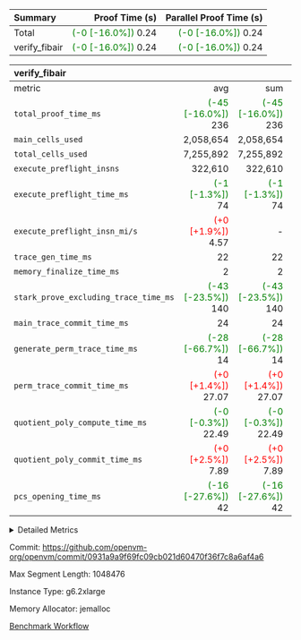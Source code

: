| Summary | Proof Time (s) | Parallel Proof Time (s) |
|:---|---:|---:|
| Total | <span style='color: green'>(-0 [-16.0%])</span> 0.24 | <span style='color: green'>(-0 [-16.0%])</span> 0.24 |
| verify_fibair | <span style='color: green'>(-0 [-16.0%])</span> 0.24 | <span style='color: green'>(-0 [-16.0%])</span> 0.24 |


| verify_fibair |||||
|:---|---:|---:|---:|---:|
|metric|avg|sum|max|min|
| `total_proof_time_ms ` | <span style='color: green'>(-45 [-16.0%])</span> 236 | <span style='color: green'>(-45 [-16.0%])</span> 236 | <span style='color: green'>(-45 [-16.0%])</span> 236 | <span style='color: green'>(-45 [-16.0%])</span> 236 |
| `main_cells_used     ` |  2,058,654 |  2,058,654 |  2,058,654 |  2,058,654 |
| `total_cells_used    ` |  7,255,892 |  7,255,892 |  7,255,892 |  7,255,892 |
| `execute_preflight_insns` |  322,610 |  322,610 |  322,610 |  322,610 |
| `execute_preflight_time_ms` | <span style='color: green'>(-1 [-1.3%])</span> 74 | <span style='color: green'>(-1 [-1.3%])</span> 74 | <span style='color: green'>(-1 [-1.3%])</span> 74 | <span style='color: green'>(-1 [-1.3%])</span> 74 |
| `execute_preflight_insn_mi/s` | <span style='color: red'>(+0 [+1.9%])</span> 4.57 | -          | <span style='color: red'>(+0 [+1.9%])</span> 4.57 | <span style='color: red'>(+0 [+1.9%])</span> 4.57 |
| `trace_gen_time_ms   ` |  22 |  22 |  22 |  22 |
| `memory_finalize_time_ms` |  2 |  2 |  2 |  2 |
| `stark_prove_excluding_trace_time_ms` | <span style='color: green'>(-43 [-23.5%])</span> 140 | <span style='color: green'>(-43 [-23.5%])</span> 140 | <span style='color: green'>(-43 [-23.5%])</span> 140 | <span style='color: green'>(-43 [-23.5%])</span> 140 |
| `main_trace_commit_time_ms` |  24 |  24 |  24 |  24 |
| `generate_perm_trace_time_ms` | <span style='color: green'>(-28 [-66.7%])</span> 14 | <span style='color: green'>(-28 [-66.7%])</span> 14 | <span style='color: green'>(-28 [-66.7%])</span> 14 | <span style='color: green'>(-28 [-66.7%])</span> 14 |
| `perm_trace_commit_time_ms` | <span style='color: red'>(+0 [+1.4%])</span> 27.07 | <span style='color: red'>(+0 [+1.4%])</span> 27.07 | <span style='color: red'>(+0 [+1.4%])</span> 27.07 | <span style='color: red'>(+0 [+1.4%])</span> 27.07 |
| `quotient_poly_compute_time_ms` | <span style='color: green'>(-0 [-0.3%])</span> 22.49 | <span style='color: green'>(-0 [-0.3%])</span> 22.49 | <span style='color: green'>(-0 [-0.3%])</span> 22.49 | <span style='color: green'>(-0 [-0.3%])</span> 22.49 |
| `quotient_poly_commit_time_ms` | <span style='color: red'>(+0 [+2.5%])</span> 7.89 | <span style='color: red'>(+0 [+2.5%])</span> 7.89 | <span style='color: red'>(+0 [+2.5%])</span> 7.89 | <span style='color: red'>(+0 [+2.5%])</span> 7.89 |
| `pcs_opening_time_ms ` | <span style='color: green'>(-16 [-27.6%])</span> 42 | <span style='color: green'>(-16 [-27.6%])</span> 42 | <span style='color: green'>(-16 [-27.6%])</span> 42 | <span style='color: green'>(-16 [-27.6%])</span> 42 |



<details>
<summary>Detailed Metrics</summary>

|  | verify_program_compile_ms | verify_fibair_time_ms | total_cells | stark_prove_excluding_trace_time_ms | quotient_poly_compute_time_ms | quotient_poly_commit_time_ms | query phase_time_ms | perm_trace_commit_time_ms | pcs_opening_time_ms | partially_prove_time_ms | open_time_ms | main_trace_commit_time_ms | generate_perm_trace_time_ms | evaluate matrix_time_ms | eval_and_commit_quotient_time_ms | build fri inputs_time_ms | OpeningProverGpu::open_time_ms |
| --- | --- | --- | --- | --- | --- | --- | --- | --- | --- | --- | --- | --- | --- | --- | --- | --- |
|  | 7 | 237 | 65,536 | 23 | 0.14 | 0.72 | 1 | 0 | 19 | 0 | 19 | 3 | 0 | 1 | 0 | 0 | 19 | 

| air_name | rows | quotient_deg | main_cols | interactions | constraints | cells |
| --- | --- | --- | --- | --- | --- | --- |
| AccessAdapterAir<2> |  | 2 |  | 5 | 12 |  | 
| AccessAdapterAir<4> |  | 2 |  | 5 | 12 |  | 
| AccessAdapterAir<8> |  | 2 |  | 5 | 12 |  | 
| FibonacciAir | 32,768 | 1 | 2 |  | 5 | 65,536 | 
| FriReducedOpeningAir |  | 2 |  | 39 | 71 |  | 
| JalRangeCheckAir |  | 2 |  | 9 | 14 |  | 
| NativePoseidon2Air<BabyBearParameters>, 1> |  | 2 |  | 136 | 572 |  | 
| PhantomAir |  | 2 |  | 3 | 5 |  | 
| ProgramAir |  | 1 |  | 1 | 4 |  | 
| VariableRangeCheckerAir |  | 1 |  | 1 | 4 |  | 
| VmAirWrapper<AluNativeAdapterAir, FieldArithmeticCoreAir> |  | 2 |  | 15 | 27 |  | 
| VmAirWrapper<BranchNativeAdapterAir, BranchEqualCoreAir<1> |  | 2 |  | 11 | 25 |  | 
| VmAirWrapper<NativeAdapterAir<2, 0>, PublicValuesCoreAir> |  | 2 |  | 11 | 29 |  | 
| VmAirWrapper<NativeLoadStoreAdapterAir<1>, NativeLoadStoreCoreAir<1> |  | 2 |  | 15 | 20 |  | 
| VmAirWrapper<NativeLoadStoreAdapterAir<4>, NativeLoadStoreCoreAir<4> |  | 2 |  | 15 | 20 |  | 
| VmAirWrapper<NativeVectorizedAdapterAir<4>, FieldExtensionCoreAir> |  | 2 |  | 15 | 27 |  | 
| VmConnectorAir |  | 2 |  | 5 | 11 |  | 
| VolatileBoundaryAir |  | 2 |  | 7 | 19 |  | 

| group | trace_gen_time_ms | total_proof_time_ms | total_cells_used | total_cells | system_trace_gen_time_ms | stark_prove_excluding_trace_time_ms | single_trace_gen_time_ms | quotient_poly_compute_time_ms | quotient_poly_commit_time_ms | query phase_time_ms | perm_trace_commit_time_ms | pcs_opening_time_ms | partially_prove_time_ms | open_time_ms | memory_finalize_time_ms | main_trace_commit_time_ms | main_cells_used | generate_perm_trace_time_ms | fri.log_blowup | execute_preflight_time_ms | execute_preflight_insns | execute_preflight_insn_mi/s | evaluate matrix_time_ms | eval_and_commit_quotient_time_ms | build fri inputs_time_ms | OpeningProverGpu::open_time_ms |
| --- | --- | --- | --- | --- | --- | --- | --- | --- | --- | --- | --- | --- | --- | --- | --- | --- | --- | --- | --- | --- | --- | --- | --- | --- | --- | --- |
| verify_fibair | 22 | 236 | 7,255,892 | 62,474,410 | 22 | 140 | 0 | 22.49 | 7.89 | 4 | 27.07 | 42 | 42 | 41 | 2 | 24 | 2,058,654 | 14 | 1 | 74 | 322,610 | 4.57 | 11 | 30 | 0 | 41 | 

| group | air_name | rows | prep_cols | perm_cols | main_cols | cells |
| --- | --- | --- | --- | --- | --- | --- |
| verify_fibair | AccessAdapterAir<2> | 131,072 |  | 16 | 11 | 3,538,944 | 
| verify_fibair | AccessAdapterAir<4> | 65,536 |  | 16 | 13 | 1,900,544 | 
| verify_fibair | AccessAdapterAir<8> | 128 |  | 16 | 17 | 4,224 | 
| verify_fibair | FriReducedOpeningAir | 2,048 |  | 84 | 27 | 227,328 | 
| verify_fibair | JalRangeCheckAir | 32,768 |  | 28 | 12 | 1,310,720 | 
| verify_fibair | NativePoseidon2Air<BabyBearParameters>, 1> | 32,768 |  | 312 | 398 | 23,265,280 | 
| verify_fibair | PhantomAir | 16,384 |  | 12 | 6 | 294,912 | 
| verify_fibair | ProgramAir | 8,192 |  | 8 | 10 | 147,456 | 
| verify_fibair | VariableRangeCheckerAir | 262,144 | 2 | 8 | 1 | 2,359,296 | 
| verify_fibair | VmAirWrapper<AluNativeAdapterAir, FieldArithmeticCoreAir> | 262,144 |  | 36 | 29 | 17,039,360 | 
| verify_fibair | VmAirWrapper<BranchNativeAdapterAir, BranchEqualCoreAir<1> | 32,768 |  | 28 | 23 | 1,671,168 | 
| verify_fibair | VmAirWrapper<NativeLoadStoreAdapterAir<1>, NativeLoadStoreCoreAir<1> | 65,536 |  | 40 | 21 | 3,997,696 | 
| verify_fibair | VmAirWrapper<NativeLoadStoreAdapterAir<4>, NativeLoadStoreCoreAir<4> | 32,768 |  | 40 | 27 | 2,195,456 | 
| verify_fibair | VmAirWrapper<NativeVectorizedAdapterAir<4>, FieldExtensionCoreAir> | 32,768 |  | 36 | 38 | 2,424,832 | 
| verify_fibair | VmConnectorAir | 2 | 1 | 16 | 5 | 42 | 
| verify_fibair | VolatileBoundaryAir | 65,536 |  | 20 | 12 | 2,097,152 | 

| group | trace_height_constraint | weighted_sum | threshold |
| --- | --- | --- | --- |
| verify_fibair | 0 | 1,085,444 | 2,013,265,921 | 
| verify_fibair | 1 | 5,411,200 | 2,013,265,921 | 
| verify_fibair | 2 | 542,722 | 2,013,265,921 | 
| verify_fibair | 3 | 5,476,612 | 2,013,265,921 | 
| verify_fibair | 4 | 65,536 | 2,013,265,921 | 
| verify_fibair | 5 | 12,851,850 | 2,013,265,921 | 

| trace_height_constraint | threshold |
| --- | --- |
| 0 | 2,013,265,921 | 

</details>


Commit: https://github.com/openvm-org/openvm/commit/0931a9a9f69fc09cb021d60470f36f7c8a6af4a6

Max Segment Length: 1048476

Instance Type: g6.2xlarge

Memory Allocator: jemalloc

[Benchmark Workflow](https://github.com/openvm-org/openvm/actions/runs/18605077316)
